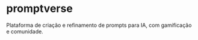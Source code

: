 # promptverse
Plataforma de criação e refinamento de prompts para IA, com gamificação e comunidade.

